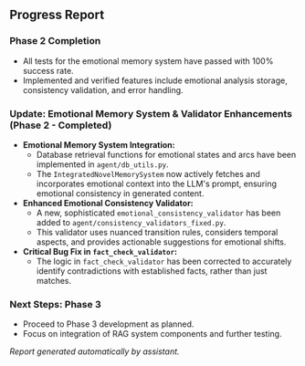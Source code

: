 ## Progress Report

### Phase 2 Completion
- All tests for the emotional memory system have passed with 100% success rate.
- Implemented and verified features include emotional analysis storage, consistency validation, and error handling.

### Update: Emotional Memory System & Validator Enhancements (Phase 2 - Completed)
- **Emotional Memory System Integration:**
    - Database retrieval functions for emotional states and arcs have been implemented in `agent/db_utils.py`.
    - The `IntegratedNovelMemorySystem` now actively fetches and incorporates emotional context into the LLM's prompt, ensuring emotional consistency in generated content.
- **Enhanced Emotional Consistency Validator:**
    - A new, sophisticated `emotional_consistency_validator` has been added to `agent/consistency_validators_fixed.py`.
    - This validator uses nuanced transition rules, considers temporal aspects, and provides actionable suggestions for emotional shifts.
- **Critical Bug Fix in `fact_check_validator`:**
    - The logic in `fact_check_validator` has been corrected to accurately identify contradictions with established facts, rather than just matches.

### Next Steps: Phase 3
- Proceed to Phase 3 development as planned.
- Focus on integration of RAG system components and further testing.

*Report generated automatically by assistant.*